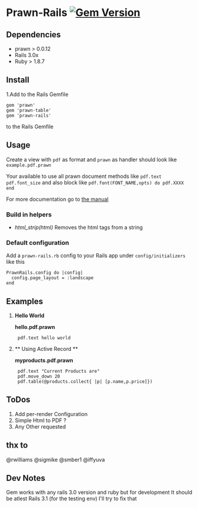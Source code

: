 # Prawn-Rails [![Gem Version](https://badge.fury.io/rb/prawn-rails.svg)](http://badge.fury.io/rb/prawn-rails)

## Dependencies
 
* prawn > 0.0.12
* Rails 3.0x
* Ruby > 1.8.7

## Install
1.Add to the Rails Gemfile

	gem 'prawn'
	gem 'prawn-table'
	gem 'prawn-rails'
		
to the Rails Gemfile


## Usage
Create a view with `pdf` as format and `prawn` as handler 
should look like `example.pdf.prawn`
  
Your available to use all prawn document methods like `pdf.text` `pdf.font_size` and also
block like `pdf.font(FONT_NAME,opts) do
pdf.XXXX
end`

For more documentation go to [the manual](http://prawnpdf.org/manual.pdf)

### Build in helpers
* *html_strip(html)*
Removes the html tags from a string	 

### Default configuration

Add a `prawn-rails.rb` config to your Rails app under `config/initializers` like this

    PrawnRails.config do |config|
      config.page_layout = :landscape
    end

## Examples
 
1. **Hello World**
 
	**hello.pdf.prawn**
	
		pdf.text hello world
  
2. ** Using Active Record **

	**myproducts.pdf.prawn**

		pdf.text "Current Products are"
		pdf.move_down 20
		pdf.table(@products.collect{ |p| [p.name,p.price]})


## ToDos

1. Add per-render Configuration
2. Simple Html to PDF ?
3. Any Other requested

## thx to 
@rwilliams 
@sigmike
@smber1
@iffyuva

## Dev Notes
Gem works with any rails 3.0 version and ruby but for development It should be atlest Rails 3.1 (for the testing env)
I'll try to fix that 
